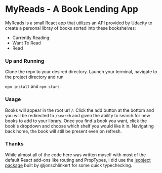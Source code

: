# MyReads - A Book Lending App

MyReads is a small React app that utilizes an API provided by Udacity to create a
personal libray of books sorted into these bookshelves:

* Currently Reading
* Want To Read
* Read

### Up and Running

Clone the repo to your desired directory. Launch your terminal, navigate to the project directory and run 

`npm install` and `npm start`.

### Usage

Books will appear in the root url `/`. Click the add button at the bottom and you will be redirected to `/search` and 
given the ability to search for new books to add to your library. Once you find a book you want, click the 
book's dropdown and choose which shelf you would like it in. Navigating back home, the book will still be present even on refresh.

### Thanks

While almost all of the code here was written myself with most of the default React add-ons like routing and PropTypes, I did
use the [isobject package](https://github.com/jonschlinkert/isobject) built by @jonschlinkert for some quick typechecking.
